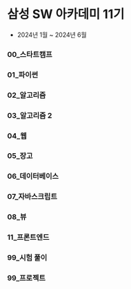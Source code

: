 # 삼성 SW 아카데미 11기
- 2024년 1월 ~ 2024년 6월

### 00_스타트캠프
### 01_파이썬
### 02_알고리즘
### 03_알고리즘 2
### 04_웹
### 05_장고
### 06_데이터베이스
### 07_자바스크립트
### 08_뷰
### 11_프론트엔드
### 99_시험 풀이
### 99_프로젝트